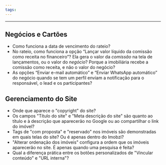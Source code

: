 ```yaml
---
tags:
---
```

---
## Negócios e Cartões

- Como funciona a data de vencimento do rateio?
- No rateio, como funciona a opção “Lançar valor líquido da comissão como receita no financeiro”? Ela gera o valor da _comissão_ na tela de lançamentos, ou o valor do _negócio_? Porque a imobiliária recebe a comissão como receita, e não o valor do negócio?
- As opções “Enviar e-mail automático” e “Enviar WhatsApp automático” do negócio quando se tem um perfil enviam a notificação para o responsável, o lead e os participantes?

## Gerenciamento do Site

- Onde que aparece o "copyright" do site?
- Os campos "Título do site" e "Meta descrição do site" são quanto ao título e à descrição que aparecerão no Google ou ao compartilhar o link do imóvel?
- Tags de "com proposta" e "reservado" nos imóveis são demonstradas em quais telas do site? Ou é apenas dentro do Imobzi?
- "Alterar ordenação dos imóveis" configura a ordem que os imóveis aparecerão no site. É apenas quando uma pesquisa é feita?
- Qual a diferença prática entre os botões personalizados de "Vincular conteúdo" e "URL interna"?
